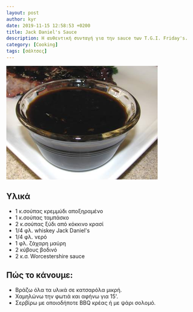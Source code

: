 ```yaml
---
layout: post
author: kyr
date: 2019-11-15 12:58:53 +0200
title: Jack Daniel's Sauce
description: Η αυθεντική συνταγή για την sauce των T.G.I. Friday's.
category: [Cooking]
tags: [σάλτσες]
---
```


![jack sauce](/public/img/posts/jack_daniels_sauce.jpg)

<!-- more -->

## Υλικά

* 1 κ.σούπας κρεμμύδι αποξηραμένο
* 1 κ.σούπας ταμπάσκο
* 2 κ.σούπας ξύδι από κόκκινο κρασί
* 1/4 φλ. whiskey Jack Daniel's
* 1/4 φλ. νερό
* 1 φλ. ζάχαρη μαύρη
* 2 κύβους βοδινό
* 2 κ.σ. Worcestershire sauce

## Πώς το κάνουμε:

* Βράζω όλα τα υλικά σε κατσαρόλα μικρή.
* Χαμηλώνω την φωτιά και αφήνω για 15'.
* Σερβίρω με οποιοδήποτε BBQ κρέας ή με ψάρι σολομό.
